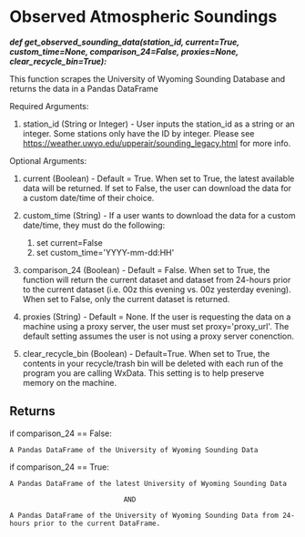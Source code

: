 # Observed Atmospheric Soundings

***def get_observed_sounding_data(station_id, 
                               current=True, 
                               custom_time=None, 
                               comparison_24=False, 
                               proxies=None,
                               clear_recycle_bin=True):***

This function scrapes the University of Wyoming Sounding Database and returns the data in a Pandas DataFrame

Required Arguments:

1) station_id (String or Integer) - User inputs the station_id as a string or an integer. 
Some stations only have the ID by integer. Please see https://weather.uwyo.edu/upperair/sounding_legacy.html for more info. 

Optional Arguments:

1) current (Boolean) - Default = True. When set to True, the latest available data will be returned.
If set to False, the user can download the data for a custom date/time of their choice. 

2) custom_time (String) - If a user wants to download the data for a custom date/time, they must do the following:

    1. set current=False
    2. set custom_time='YYYY-mm-dd:HH'

3) comparison_24 (Boolean) - Default = False. When set to True, the function will return the current dataset and dataset from 
   24-hours prior to the current dataset (i.e. 00z this evening vs. 00z yesterday evening). When set to False, only the 
   current dataset is returned. 

4) proxies (String) - Default = None. If the user is requesting the data on a machine using a proxy server,
the user must set proxy='proxy_url'. The default setting assumes the user is not using a proxy server conenction.

5) clear_recycle_bin (Boolean) - Default=True. When set to True, the contents in your recycle/trash bin will be deleted with each run
    of the program you are calling WxData. This setting is to help preserve memory on the machine. 

Returns
-------

if comparison_24 == False: 

    A Pandas DataFrame of the University of Wyoming Sounding Data
    
if comparison_24 == True:

    A Pandas DataFrame of the latest University of Wyoming Sounding Data
    
                                AND
                                
    A Pandas DataFrame of the University of Wyoming Sounding Data from 24-hours prior to the current DataFrame. 
